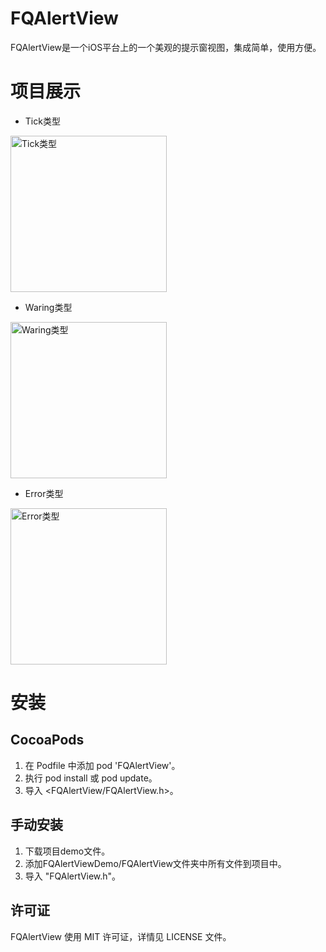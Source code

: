 # FQAlertView

FQAlertView是一个iOS平台上的一个美观的提示窗视图，集成简单，使用方便。

# 项目展示
* Tick类型
<img src="http://7xt6ir.com1.z0.glb.clouddn.com/git/img/FQAlertViewTypeTick.png" width = "250" alt="Tick类型"/>

* Waring类型
<img src="http://7xt6ir.com1.z0.glb.clouddn.com/git/img/FQAlertViewTypeWaring.png" width = "250" alt="Waring类型"/>

* Error类型
<img src="http://7xt6ir.com1.z0.glb.clouddn.com/git/img/FQAlertViewTypeError.png" width = "250" alt="Error类型"/>


# 安装
## CocoaPods

1. 在 Podfile 中添加 pod 'FQAlertView'。
2. 执行 pod install 或 pod update。
3. 导入 <FQAlertView/FQAlertView.h>。

## 手动安装
1. 下载项目demo文件。
2. 添加FQAlertViewDemo/FQAlertView文件夹中所有文件到项目中。
3. 导入 "FQAlertView.h"。

## 许可证
FQAlertView 使用 MIT 许可证，详情见 LICENSE 文件。

